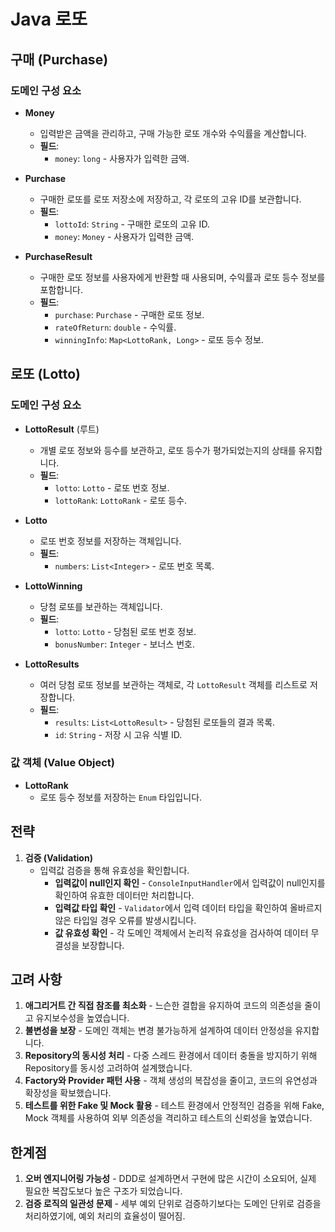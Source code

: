 # **Java 로또**

## **구매 (Purchase)**

### 도메인 구성 요소
- **Money**
    - 입력받은 금액을 관리하고, 구매 가능한 로또 개수와 수익률을 계산합니다.
    - **필드**:
        - `money`: `long` - 사용자가 입력한 금액.

- **Purchase**
    - 구매한 로또를 로또 저장소에 저장하고, 각 로또의 고유 ID를 보관합니다.
    - **필드**:
        - `lottoId`: `String` - 구매한 로또의 고유 ID.
        - `money`: `Money` - 사용자가 입력한 금액.

- **PurchaseResult**
    - 구매한 로또 정보를 사용자에게 반환할 때 사용되며, 수익률과 로또 등수 정보를 포함합니다.
    - **필드**:
        - `purchase`: `Purchase` - 구매한 로또 정보.
        - `rateOfReturn`: `double` - 수익률.
        - `winningInfo`: `Map<LottoRank, Long>` - 로또 등수 정보.

## **로또 (Lotto)**

### 도메인 구성 요소
- **LottoResult** (루트)
    - 개별 로또 정보와 등수를 보관하고, 로또 등수가 평가되었는지의 상태를 유지합니다.
    - **필드**:
        - `lotto`: `Lotto` - 로또 번호 정보.
        - `lottoRank`: `LottoRank` - 로또 등수.

- **Lotto**
    - 로또 번호 정보를 저장하는 객체입니다.
    - **필드**:
        - `numbers`: `List<Integer>` - 로또 번호 목록.

- **LottoWinning**
    - 당첨 로또를 보관하는 객체입니다.
    - **필드**:
        - `lotto`: `Lotto` - 당첨된 로또 번호 정보.
        - `bonusNumber`: `Integer` - 보너스 번호.

- **LottoResults**
    - 여러 당첨 로또 정보를 보관하는 객체로, 각 `LottoResult` 객체를 리스트로 저장합니다.
    - **필드**:
        - `results`: `List<LottoResult>` - 당첨된 로또들의 결과 목록.
        - `id`: `String` - 저장 시 고유 식별 ID.

### 값 객체 (Value Object)
- **LottoRank**
    - 로또 등수 정보를 저장하는 `Enum` 타입입니다.

## **전략**

1. **검증 (Validation)**
    - 입력값 검증을 통해 유효성을 확인합니다.
        - **입력값이 null인지 확인** - `ConsoleInputHandler`에서 입력값이 null인지를 확인하여 유효한 데이터만 처리합니다.
        - **입력값 타입 확인** - `Validator`에서 입력 데이터 타입을 확인하여 올바르지 않은 타입일 경우 오류를 발생시킵니다.
        - **값 유효성 확인** - 각 도메인 객체에서 논리적 유효성을 검사하여 데이터 무결성을 보장합니다.

## **고려 사항**
1. **애그리거트 간 직접 참조를 최소화** - 느슨한 결합을 유지하여 코드의 의존성을 줄이고 유지보수성을 높였습니다.
2. **불변성을 보장** - 도메인 객체는 변경 불가능하게 설계하여 데이터 안정성을 유지합니다.
3. **Repository의 동시성 처리** - 다중 스레드 환경에서 데이터 충돌을 방지하기 위해 Repository를 동시성 고려하여 설계했습니다.
4. **Factory와 Provider 패턴 사용** - 객체 생성의 복잡성을 줄이고, 코드의 유연성과 확장성을 확보했습니다.
5. **테스트를 위한 Fake 및 Mock 활용** - 테스트 환경에서 안정적인 검증을 위해 Fake, Mock 객체를 사용하여 외부 의존성을 격리하고 테스트의 신뢰성을 높였습니다.

## **한계점**
1. **오버 엔지니어링 가능성** - DDD로 설계하면서 구현에 많은 시간이 소요되어, 실제 필요한 복잡도보다 높은 구조가 되었습니다.
2. **검증 로직의 일관성 문제** - 세부 예외 단위로 검증하기보다는 도메인 단위로 검증을 처리하였기에, 예외 처리의 효율성이 떨어짐.